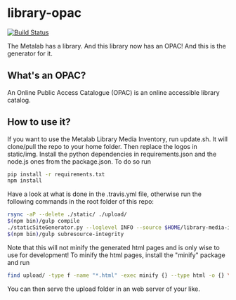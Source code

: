 # library-opac
[![Build Status](https://travis-ci.org/Metalab/library-opac.svg?branch=main)](https://travis-ci.org/Metalab/library-opac)

The Metalab has a library. And this library now has an OPAC! And this is the generator for it.

## What's an OPAC?

An Online Public Access Catalogue (OPAC) is an online accessible library catalog.

## How to use it?

If you want to use the Metalab Library Media Inventory, run update.sh. It will clone/pull the repo to your home folder. Then replace the logos in static/img. Install the python dependencies in requirements.json and the node.js ones from the package.json. To do so run
```bash
pip install -r requirements.txt
npm install
```

Have a look at what is done in the .travis.yml file, otherwise run the following commands in the root folder of this repo:

```bash
rsync -aP --delete ./static/ ./upload/
$(npm bin)/gulp compile
./staticSiteGenerator.py --loglevel INFO --source $HOME/library-media-inventory/inventory.csv --name "Metalab Library"
$(npm bin)/gulp subresource-integrity
```

Note that this will not minify the generated html pages and is only wise to use for development! To minify the html pages, install the "minify" package and run
```bash
find upload/ -type f -name "*.html" -exec minify {} --type html -o {} \;
```

You can then serve the upload folder in an web server of your like.
